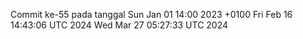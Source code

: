 Commit ke-55 pada tanggal Sun Jan 01 14:00 2023 +0100
Fri Feb 16 14:43:06 UTC 2024
Wed Mar 27 05:27:33 UTC 2024
